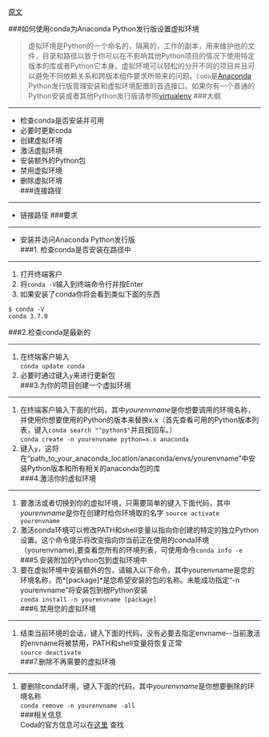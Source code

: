 [原文](https://github.com/SunCandle/AwesomeDataScience/blob/master/Create%20virtual%20environments%20for%20python%20with%20conda.md)

###如何使用conda为Anaconda Python发行版设置虚拟环境   
> 虚拟环境是Python的一个命名的，隔离的，工作的副本，用来维护他的文件，目录和路径以致于你可以在不影响其他Python项目的情况下使用特定版本的库或者Python它本身。虚拟环境可以轻松的分开不同的项目并且可以避免不同依赖关系和跨版本组件要求所带来的问题。`Coda`是[Anaconda](https://www.anaconda.com/download/) Python发行版管理安装和虚拟环境配置的首选接口。如果你有一个普通的Python安装或者其他Python发行版请参照[virtualenv](http://virtualenv.readthedocs.io/en/latest/) 
###大纲  
***  
* 检查conda是否安装并可用  
* 必要时更新coda  
* 创建虚拟环境
* 激活虚拟环境
* 安装额外的Python包
* 禁用虚拟环境
* 删除虚拟环境  
###连接路径  
***  
* 链接路径
###要求  
***  
* 安装并访问Anaconda Python发行版  
###1. 检查conda是否安装在路径中  
***  
1. 打开终端客户
2. 将`conda -V`输入到终端命令行并按Enter
3. 如果安装了conda你将会看到类似下面的东西  
```  
$ conda -V  
conda 3.7.0  
```
###2.检查conda是最新的  
***  
1. 在终端客户输入  
`conda update conda`  
2. 必要时通过键入`y`来进行更新包  
###3.为你的项目创建一个虚拟环境  
***  
1. 在终端客户输入下面的代码，其中*yourenvname*是你想要调用的环境名称，并使用你想要使用的Python的版本来替换x.x（首先查看可用的Python版本列表，键入`conda search "^python$"`并且按回车。）  
`conda create -n yourenvname python=x.x anaconda`  
2. 键入`y`，这将在“path\_to\_your\_anaconda\_location/anaconda/envs/yourenvname”中安装Python版本和所有相关的anaconda包的库  
###4.激活你的虚拟环境  
***  
1. 要激活或者切换到你的虚拟环境，只需要简单的键入下面代码，其中*yourenvname*是你在创建时给你环境取的名字 
`source activate yourenvname`  
2. 激活conda环境可以修改PATH和shell变量以指向你创建的特定的独立Python设置。这个命令提示将改变指向你当前正在使用的conda环境（yourenvname),要查看您所有的环境列表，可使用命令`conda info -e`
###5.安装附加的Python包到虚拟环境中  
1. 要在虚拟环境中安装额外的包，请输入以下命令，其中yourenvname是您的环境名称，而*[package]*是您希望安装的包的名称。未能成功指定“-n yourenvname”将安装包到根Python安装  
`conda install -n yourenvname [package]`  
###6.禁用您的虚拟环境  
***  
1. 结束当前环境的会话，键入下面的代码，没有必要去指定envname--当前激活的envname将被禁用，PATH和shell变量将恢复正常  
`source deactivate`  
###7.删除不再需要的虚拟环境  
***  
1. 要删除conda环境，键入下面的代码，其中*yourenvname*是你想要删除的环境名称  
`conda remove -n yourenvname -all`  
###相关信息  
Coda的官方信息可以在[这里](https://conda.io/docs/intro.html)
查找
